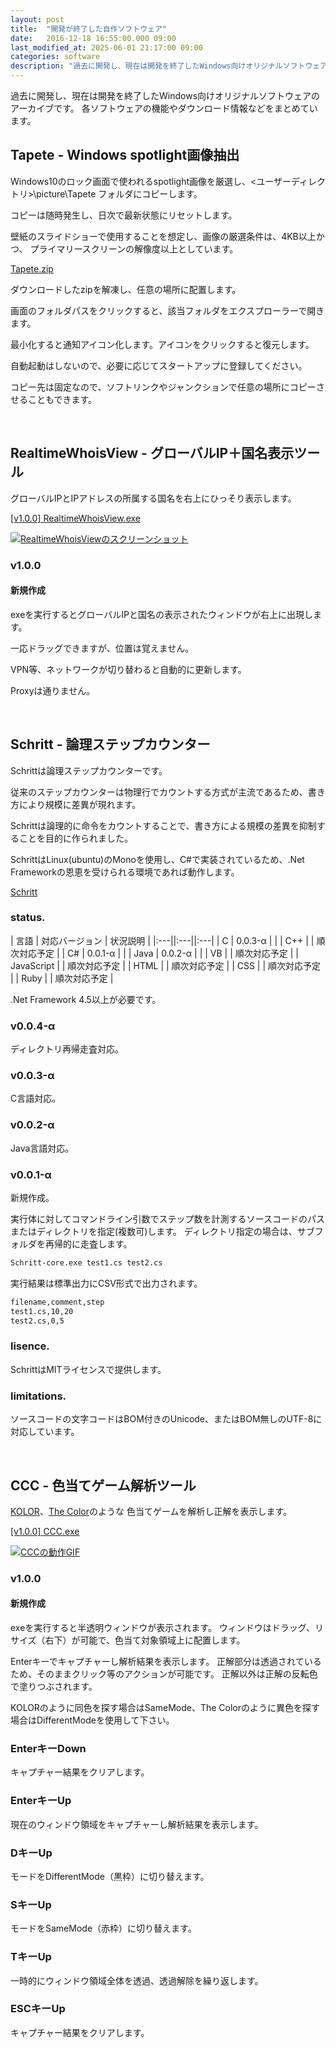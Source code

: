 ```yaml
---
layout: post
title:  "開発が終了した自作ソフトウェア"
date:   2016-12-18 16:55:00.000 09:00
last_modified_at: 2025-06-01 21:17:00 09:00
categories: software
description: "過去に開発し、現在は開発を終了したWindows向けオリジナルソフトウェアのアーカイブです。Tapete、RealtimeWhoisView、Schritt、CCCなどの機能やダウンロード情報を提供しています。"
---
```


過去に開発し、現在は開発を終了したWindows向けオリジナルソフトウェアのアーカイブです。
各ソフトウェアの機能やダウンロード情報などをまとめています。

<!--more-->

## Tapete - Windows spotlight画像抽出

Windows10のロック画面で使われるspotlight画像を厳選し、<ユーザーディレクトリ>\picture\Tapete フォルダにコピーします。

コピーは随時発生し、日次で最新状態にリセットします。 

壁紙のスライドショーで使用することを想定し、画像の厳選条件は、4KB以上かつ、
プライマリースクリーンの解像度以上としています。 

[Tapete.zip](https://www.dropbox.com/s/ur02vpusc9lb1kl/Tapete-1.0.0.zip?dl=0)

ダウンロードしたzipを解凍し、任意の場所に配置します。 

画面のフォルダパスをクリックすると、該当フォルダをエクスプローラーで開きます。 

最小化すると通知アイコン化します。アイコンをクリックすると復元します。 

自動起動はしないので、必要に応じてスタートアップに登録してください。 

コピー先は固定なので、ソフトリンクやジャンクションで任意の場所にコピーさせることもできます。 

<br>

## RealtimeWhoisView - グローバルIP＋国名表示ツール

グローバルIPとIPアドレスの所属する国名を右上にひっそり表示します。

[[v1.0.0] RealtimeWhoisView.exe](https://github.com/weizlogy/windows-apps/releases/download/RealtimeWhoisView-v1.0.0/RealtimeWhoisView.exe)

[![RealtimeWhoisViewのスクリーンショット](assets/img/softwares-eol/RealtimeWhoisView.png)](assets/img/softwares-eol/RealtimeWhoisView.png)

### v1.0.0

#### 新規作成

exeを実行するとグローバルIPと国名の表示されたウィンドウが右上に出現します。

一応ドラッグできますが、位置は覚えません。

VPN等、ネットワークが切り替わると自動的に更新します。

Proxyは通りません。

<br>

## Schritt - 論理ステップカウンター

Schrittは論理ステップカウンターです。 

従来のステップカウンターは物理行でカウントする方式が主流であるため、書き方により規模に差異が現れます。

Schrittは論理的に命令をカウントすることで、書き方による規模の差異を抑制することを目的に作られました。

SchrittはLinux(ubuntu)のMonoを使用し、C#で実装されているため、.Net Frameworkの恩恵を受けられる環境であれば動作します。

[Schritt](https://www.dropbox.com/s/8zf41fu9hwf15nk/Schritt-core.exe?dl=0)

### status.

| 言語 | 対応バージョン | 状況説明 |
|:---||:---||:---|
| C | 0.0.3-α |  |
| C++ |  | 順次対応予定 |
| C# | 0.0.1-α |  |
| Java | 0.0.2-α |  |
| VB |  | 順次対応予定 |
| JavaScript |  | 順次対応予定 |
| HTML |  | 順次対応予定 |
| CSS |  | 順次対応予定 |
| Ruby |  | 順次対応予定 |

.Net Framework 4.5以上が必要です。 

### v0.0.4-α

ディレクトリ再帰走査対応。

### v0.0.3-α

C言語対応。

### v0.0.2-α

Java言語対応。

### v0.0.1-α

新規作成。

実行体に対してコマンドライン引数でステップ数を計測するソースコードのパスまたはディレクトリを指定(複数可)します。
ディレクトリ指定の場合は、サブフォルダを再帰的に走査します。 

```bash
Schritt-core.exe test1.cs test2.cs
```

実行結果は標準出力にCSV形式で出力されます。 

```bash
filename,comment,step
test1.cs,10,20
test2.cs,0,5
```

### lisence.

SchrittはMITライセンスで提供します。

### limitations.

ソースコードの文字コードはBOM付きのUnicode、またはBOM無しのUTF-8に対応しています。 

<br>

## CCC - 色当てゲーム解析ツール

[KOLOR](http://kolor.moro.es/)、[The Color](http://game.ioxapp.com/eye-test/game.html)のような
色当てゲームを解析し正解を表示します。

[[v1.0.0] CCC.exe](https://github.com/weizlogy/windows-apps/releases/download/CCC-v1.0.0/CCC.exe)

[![CCCの動作GIF](assets/img/softwares-eol/ccc.gif)](assets/img/softwares-eol/ccc.gif)

### v1.0.0

#### 新規作成

exeを実行すると半透明ウィンドウが表示されます。
ウィンドウはドラッグ、リサイズ（右下）が可能で、色当て対象領域上に配置します。

Enterキーでキャプチャーし解析結果を表示します。
正解部分は透過されているため、そのままクリック等のアクションが可能です。
正解以外は正解の反転色で塗りつぶされます。

KOLORのように同色を探す場合はSameMode、The Colorのように異色を探す場合はDifferentModeを使用して下さい。

### EnterキーDown

キャプチャー結果をクリアします。

### EnterキーUp

現在のウィンドウ領域をキャプチャーし解析結果を表示します。

### DキーUp

モードをDifferentMode（黒枠）に切り替えます。

### SキーUp

モードをSameMode（赤枠）に切り替えます。

### TキーUp

一時的にウィンドウ領域全体を透過、透過解除を繰り返します。

### ESCキーUp

キャプチャー結果をクリアします。
